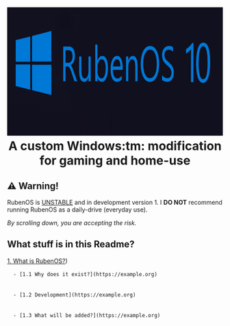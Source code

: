 <h1 align="center">
  <img src="https://raw.githubusercontent.com/WorldOFWindows/RubenOS/main/rubenos_banner.png?token=GHSAT0AAAAAACDVORS6V3D6VQIMJWKG5UKWZECCMWQ" width="1500" height="300" />
A custom Windows:tm: modification for gaming and home-use
  
 
## ⚠️ Warning!

RubenOS is [UNSTABLE](https://example.org) and in development version 1. I **DO NOT** recommend running RubenOS as a daily-drive (everyday use). 

  *By scrolling down, you are accepting the risk.*

  
## What stuff is in this Readme?
  
   [1. What is RubenOS?](https://example.org))
      
  
      - [1.1 Why does it exist?](https://example.org)
      
  
      - [1.2 Development](https://example.org)
      
  
      - [1.3 What will be added?](https://example.org)

